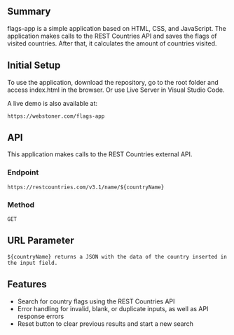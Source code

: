 ## Summary

flags-app is a simple application based on HTML, CSS, and JavaScript. The application makes calls to the REST Countries API and saves the flags of visited countries. After that, it calculates the amount of countries visited.

## Initial Setup

To use the application, download the repository, go to the root folder and access index.html in the browser. Or use Live Server in Visual Studio Code.

A live demo is also available at:

`https://webstoner.com/flags-app`

## API

This application makes calls to the REST Countries external API.

### **Endpoint**

`https://restcountries.com/v3.1/name/${countryName}`

### **Method**

`GET`

## **URL Parameter**

`${countryName} returns a JSON with the data of the country inserted in the input field.`

## **Features**

<ul>
<li>Search for country flags using the REST Countries API</li>
<li>Error handling for invalid, blank, or duplicate inputs, as well as API response errors</li>
<li>Reset button to clear previous results and start a new search</li>
</ul>
